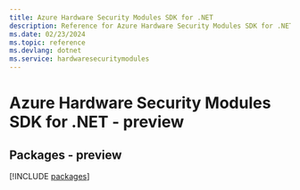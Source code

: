 ```yaml
---
title: Azure Hardware Security Modules SDK for .NET
description: Reference for Azure Hardware Security Modules SDK for .NET
ms.date: 02/23/2024
ms.topic: reference
ms.devlang: dotnet
ms.service: hardwaresecuritymodules
---
```

# Azure Hardware Security Modules SDK for .NET - preview
## Packages - preview
[!INCLUDE [packages](hardware-security-modules-index.md)]